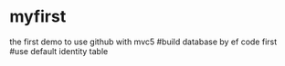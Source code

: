 # myfirst
the first demo to use github  with mvc5
#build database by ef code first
#use default identity table
